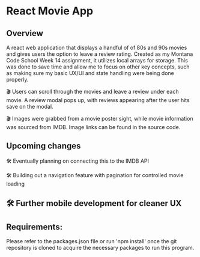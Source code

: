 # React Movie App

## Overview
A react web application that displays a handful of of 80s and 90s movies and gives users the option to leave a review rating. Created as my Montana Code School Week 14 assignment, it utilizes local arrays for storage. This was done to save time and allow me to focus on other key concepts, such as making sure my basic UX/UI and state handling were being done properly. 

:clapper: Users can scroll through the movies and leave a review under each movie. A review modal pops up, with reviews appearing after the user hits save on the modal. 

:clapper: Images were grabbed from a movie poster sight, while movie information was sourced from IMDB. Image links can be found in the source code. 


## Upcoming changes
:hammer_and_wrench: Eventually planning on connecting this to the IMDB API

:hammer_and_wrench: Building out a navigation feature with pagination for controlled movie loading

:hammer_and_wrench: Further mobile development for cleaner UX
-----------------------------------------------------
## Requirements:
Please refer to the packages.json file or run 'npm  install' once the git repository is cloned to acquire the necessary packages to run this program.
